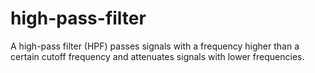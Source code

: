 # high-pass-filter
A high-pass filter (HPF) passes signals with a frequency higher than a certain cutoff frequency and attenuates signals with lower frequencies.
